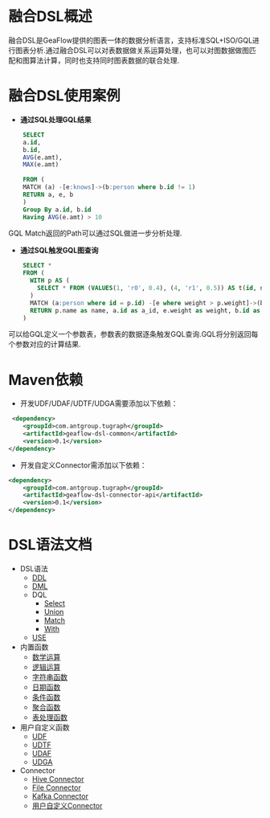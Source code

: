 # 融合DSL概述
融合DSL是GeaFlow提供的图表一体的数据分析语言，支持标准SQL+ISO/GQL进行图表分析.通过融合DSL可以对表数据做关系运算处理，也可以对图数据做图匹配和图算法计算，同时也支持同时图表数据的联合处理.

# 融合DSL使用案例

- **通过SQL处理GQL结果**

```sql
    SELECT
    a.id,
    b.id,
    AVG(e.amt),
    MAX(e.amt)
  
    FROM (
    MATCH (a) -[e:knows]->(b:person where b.id != 1)
    RETURN a, e, b
    ) 
    Group By a.id, b.id
    Having AVG(e.amt) > 10
```

  GQL Match返回的Path可以通过SQL做进一步分析处理.



- **通过SQL触发GQL图查询**

```sql
    SELECT *
    FROM (
      WITH p AS (
    	SELECT * FROM (VALUES(1, 'r0', 0.4), (4, 'r1', 0.5)) AS t(id, name, weight)
      )
      MATCH (a:person where id = p.id) -[e where weight > p.weight]->(b)
      RETURN p.name as name, a.id as a_id, e.weight as weight, b.id as b_id
    )
```

  可以给GQL定义一个参数表，参数表的数据逐条触发GQL查询.GQL将分别返回每个参数对应的计算结果.

# Maven依赖
* 开发UDF/UDAF/UDTF/UDGA需要添加以下依赖：

```xml
 <dependency>
    <groupId>com.antgroup.tugraph</groupId>
    <artifactId>geaflow-dsl-common</artifactId>
    <version>0.1</version>
</dependency>
```
* 开发自定义Connector需添加以下依赖：

```xml
<dependency>
    <groupId>com.antgroup.tugraph</groupId>
    <artifactId>geaflow-dsl-connector-api</artifactId>
    <version>0.1</version>
</dependency>
```

# DSL语法文档
* DSL语法
  * [DDL](reference/ddl.md)
  * [DML](reference/dml.md)
  * DQL
    * [Select](reference/dql/select.md)
    * [Union](reference/dql/union.md)
    * [Match](reference/dql/match.md)
    * [With](reference/dql/with.md)
  * [USE](reference/use.md)
* 内置函数
  * [数学运算](build-in/math.md)
  * [逻辑运算](build-in/logical.md)
  * [字符串函数](build-in/string.md)
  * [日期函数](build-in/date.md)
  * [条件函数](build-in/condition.md)
  * [聚合函数](build-in/aggregate.md)
  * [表处理函数](build-in/table.md)
* 用户自定义函数
  * [UDF](udf/udf.md)
  * [UDTF](udf/udtf.md)
  * [UDAF](udf/udaf.md)
  * [UDGA](udf/udga.md)
* Connector
  * [Hive Connector](connector/hive.md)
  * [File Connector](connector/file.md)
  * [Kafka Connector](connector/kafka.md)
  * [用户自定义Connector](connector/udc.md)

   